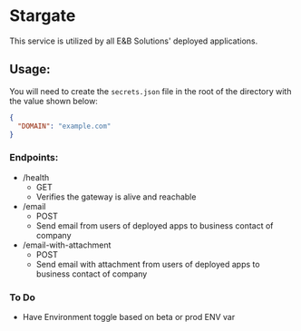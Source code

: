 # Stargate

This service is utilized by all E&B Solutions' deployed applications.

## Usage:

You will need to create the `secrets.json` file in the root of the directory with the value shown below:

```json
{
  "DOMAIN": "example.com"
}
```

### Endpoints:

- /health
  - GET
  - Verifies the gateway is alive and reachable
- /email
  - POST
  - Send email from users of deployed apps to business contact of company
- /email-with-attachment
  - POST
  - Send email with attachment from users of deployed apps to business contact of company

### To Do

- Have Environment toggle based on beta or prod ENV var
